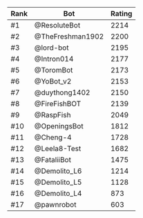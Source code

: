 Rank|Bot|Rating
---|---|---
#1|@ResoluteBot|2214
#2|@TheFreshman1902|2200
#3|@lord-bot|2195
#4|@Intron014|2177
#5|@ToromBot|2173
#6|@YoBot_v2|2153
#7|@duythong1402|2150
#8|@FireFishBOT|2139
#9|@RaspFish|2049
#10|@OpeningsBot|1812
#11|@Cheng-4|1728
#12|@Leela8-Test|1682
#13|@FataliiBot|1475
#14|@Demolito_L6|1214
#15|@Demolito_L5|1128
#16|@Demolito_L4|873
#17|@pawnrobot|603
